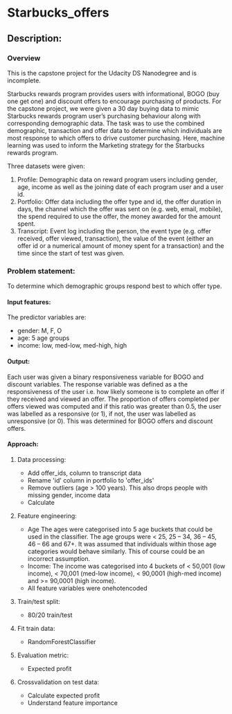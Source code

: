 # Starbucks_offers

## Description:

### Overview
This is the capstone project for the Udacity DS Nanodegree and is incomplete.

Starbucks rewards program provides users with informational, BOGO (buy one get one) and discount offers to encourage purchasing of products. For the capstone project, we were given a 30 day buying data to mimic Starbucks rewards program user’s purchasing behaviour along with corresponding demographic data. The task was to use the combined demographic, transaction and offer data to determine which individuals are most response to which offers to drive customer purchasing. Here, machine learning was used to inform the Marketing strategy for the Starbucks rewards program. 

Three datasets were given: 
1.	Profile: Demographic data on reward program users including gender, age, income as well as the joining date of each program user and a user id.
2.	Portfolio: Offer data including the offer type and id, the offer duration in days, the channel which the offer was sent on (e.g. web, email, mobile), the spend required to use the offer, the money awarded for the amount spent. 
3.	Transcript: Event log including the person, the event type (e.g. offer received, offer viewed, transaction), the value of the event (either an offer id or a numerical amount of money spent for a transaction) and the time since the start of test was given. 
 

### Problem statement:
To determine which demographic groups respond best to which offer type. 

#### Input features:
The predictor variables are:
  - gender: M, F, O
  - age: 5 age groups 
  - income: low, med-low, med-high, high 

#### Output:
Each user was given a binary responsiveness variable for BOGO and discount variables.
The response variable was defined as a the responsiveness of the user i.e. how likely someone is to complete an offer if they received and viewed an offer. The proportion of offers completed per offers viewed was computed and if this ratio was greater than 0.5, the user was labelled as a responsive (or 1), if not, the user was labelled as unresponsive (or 0). This was determined for BOGO offers and discount offers. 

#### Approach:
1. Data processing:
    - Add offer_ids, column to transcript data
    - Rename 'id' column in portfolio to 'offer_ids'
    - Remove outliers (age > 100 years). This also drops people with missing gender, income data
    - Calculate
    
2. Feature engineering:
    - 	Age The ages were categorised into 5 age buckets that could be used in the classifier. The age groups were < 25, 25 – 34, 36 – 45, 46 – 66 and 67+. It was assumed that individuals within those age categories would behave similarly. This of course could be an incorrect assumption.
    - Income: The income was categorised into 4 buckets of < 50,001 (low income), < 70,001 (med-low income), < 90,0001 (high-med income) and >= 90,0001 (high income). 
    -	All feature variables were onehotencoded  
    
3. Train/test split:
    - 80/20 train/test
    
4. Fit train data:
    - RandomForestClassifier
    
5. Evaluation metric:
    - Expected profit  

5. Crossvalidation on test data:
    - Calculate expected profit
    - Understand feature importance


